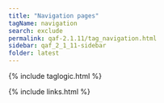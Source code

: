 ```yaml
---
title: "Navigation pages"
tagName: navigation
search: exclude
permalink: qaf-2.1.11/tag_navigation.html
sidebar: qaf_2_1_11-sidebar
folder: latest
---
```

{% include taglogic.html %}

{% include links.html %}
